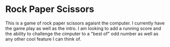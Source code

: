 # Rock Paper Scissors
This is a game of rock paper scissors agaisnt the computer. I currently have the game play as well as the intro. I am looking to add a running score and the ability to challenge the cimputer to a "best of" odd number as well as any other cool feature I can think of.
